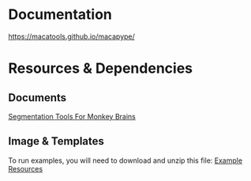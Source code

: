 # Documentation

https://macatools.github.io/macapype/

# Resources & Dependencies

## Documents
[Segmentation Tools For Monkey Brains](https://docs.google.com/document/d/11zeyjY46AsLZcf-Y5Q_LjIoE_aYkN8DaLwZIElF2ctE/edit)

## Image & Templates

To run examples, you will need to download and unzip this file:
[Example Resources](https://cloud.int.univ-amu.fr/index.php/s/8bCJ5CWWPfHRyHs)

